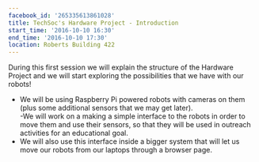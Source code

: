 ```yaml
---
facebook_id: '265335613861028'
title: TechSoc's Hardware Project - Introduction
start_time: '2016-10-10 16:30'
end_time: '2016-10-10 17:30'
location: Roberts Building 422
---
```


During this first session we will explain the structure of the Hardware Project and we will start exploring the possibilities that we have with our robots!  
  
- We will be using Raspberry Pi powered robots with cameras on them (plus some additional sensors that we may get later).  
-We will work on a making a simple interface to the robots in order to move them and use their sensors, so that they will be used in outreach activities for an educational goal.   
- We will also use this interface inside a bigger system that will let us move our robots from our laptops through a browser page.